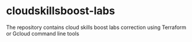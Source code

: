 # cloudskillsboost-labs
The repository contains cloud skills boost labs correction using Terraform or Gcloud command line tools
